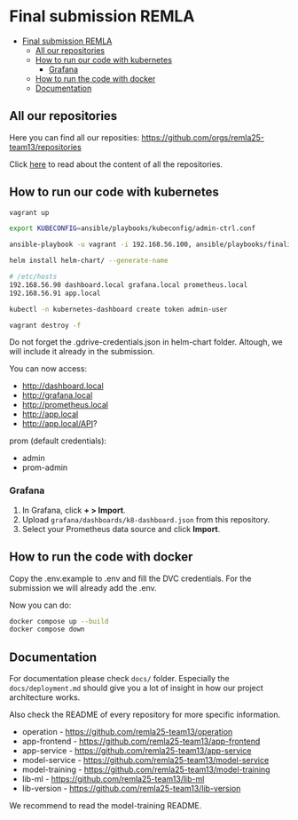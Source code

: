 # Final submission REMLA

- [Final submission REMLA](#final-submission-remla)
  - [All our repositories](#all-our-repositories)
  - [How to run our code with kubernetes](#how-to-run-our-code-with-kubernetes)
    - [Grafana](#grafana)
  - [How to run the code with docker](#how-to-run-the-code-with-docker)
  - [Documentation](#documentation)

## All our repositories
Here you can find all our reposities: https://github.com/orgs/remla25-team13/repositories

 Click [here](https://github.com/remla25-team13/operation/blob/main/docs/deployment.md#repository-content) to read about the content of all the repositories.

## How to run our code with kubernetes

```bash
vagrant up

export KUBECONFIG=ansible/playbooks/kubeconfig/admin-ctrl.conf

ansible-playbook -u vagrant -i 192.168.56.100, ansible/playbooks/finalization.yml

helm install helm-chart/ --generate-name

# /etc/hosts
192.168.56.90 dashboard.local grafana.local prometheus.local
192.168.56.91 app.local

kubectl -n kubernetes-dashboard create token admin-user

vagrant destroy -f
```

Do not forget the .gdrive-credentials.json in helm-chart folder. Altough, we will include it already in the submission.

You can now access:
- http://dashboard.local
- http://grafana.local
- http://prometheus.local
- http://app.local
- http://app.local/API?

prom (default credentials):
- admin
- prom-admin

### Grafana

1. In Grafana, click **+ > Import**.
2. Upload `grafana/dashboards/k8-dashboard.json` from this repository.
3. Select your Prometheus data source and click **Import**.

## How to run the code with docker
Copy the .env.example to .env and fill the DVC credentials. For the submission we will already add the .env.

Now you can do:
```bash
docker compose up --build
docker compose down
```

## Documentation
For documentation please check ```docs/``` folder. Especially the ```docs/deployment.md``` should give you a lot of insight in how our project architecture works.

Also check the README of every repository for more specific information.

- operation - https://github.com/remla25-team13/operation
- app-frontend - https://github.com/remla25-team13/app-frontend
- app-service - https://github.com/remla25-team13/app-service
- model-service - https://github.com/remla25-team13/model-service
- model-training - https://github.com/remla25-team13/model-training
- lib-ml - https://github.com/remla25-team13/lib-ml
- lib-version - https://github.com/remla25-team13/lib-version

We recommend to read the model-training README.
